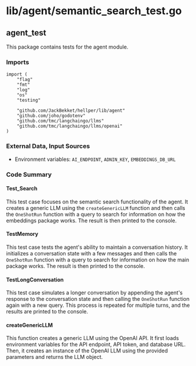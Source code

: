 # lib/agent/semantic_search_test.go  
## agent_test  
  
This package contains tests for the agent module.  
  
### Imports  
  
```  
import (  
	"flag"  
	"fmt"  
	"log"  
	"os"  
	"testing"  
  
	"github.com/JackBekket/hellper/lib/agent"  
	"github.com/joho/godotenv"  
	"github.com/tmc/langchaingo/llms"  
	"github.com/tmc/langchaingo/llms/openai"  
)  
```  
  
### External Data, Input Sources  
  
- Environment variables: `AI_ENDPOINT`, `ADNIN_KEY`, `EMBEDDINGS_DB_URL`  
  
### Code Summary  
  
#### Test_Search  
  
This test case focuses on the semantic search functionality of the agent. It creates a generic LLM using the `createGenericLLM` function and then calls the `OneShotRun` function with a query to search for information on how the embeddings package works. The result is then printed to the console.  
  
#### TestMemory  
  
This test case tests the agent's ability to maintain a conversation history. It initializes a conversation state with a few messages and then calls the `OneShotRun` function with a query to search for information on how the main package works. The result is then printed to the console.  
  
#### TestLongConversation  
  
This test case simulates a longer conversation by appending the agent's response to the conversation state and then calling the `OneShotRun` function again with a new query. This process is repeated for multiple turns, and the results are printed to the console.  
  
#### createGenericLLM  
  
This function creates a generic LLM using the OpenAI API. It first loads environment variables for the API endpoint, API token, and database URL. Then, it creates an instance of the OpenAI LLM using the provided parameters and returns the LLM object.  
  
  
  
